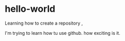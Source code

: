 # hello-world
Learning how to create a repository
,

I'm trying to learn how tu use github.
how exciting is it.
